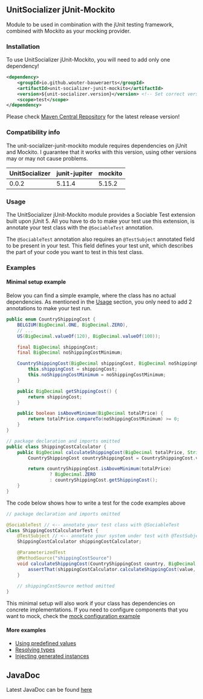 ## UnitSocializer jUnit-Mockito
Module to be used in combination with the jUnit testing framework,
combined with Mockito as your mocking provider.

### Installation
To use UnitSocializer jUnit-Mockito, you will need to add only one dependency!
```xml
<dependency>
    <groupId>io.github.wouter-bauweraerts</groupId>
    <artifactId>unit-socializer-junit-mockito</artifactId>
    <version>${unit-socializer.version}</version> <!-- Set correct version here on in the properties --> 
    <scope>test</scope>
</dependency>
```
Please check [Maven Central Repository](https://central.sonatype.com/artifact/io.github.wouter-bauweraerts/unit-socializer-junit-mockito) for the latest release version!

### Compatibility info
The unit-socializer-junit-mockito module requires dependencies on jUnit and Mockito.
I guarantee that it works with this version, using other versions may or may not cause problems.

| UnitSocializer | junit-jupiter | mockito |
|----------------|---------------|---------|
| 0.0.2          | 5.11.4        | 5.15.2  |

### Usage
The UnitSocializer jUnit-Mockito module provides a Sociable Test extension built upon jUnit 5.
All you have to do to make your test use this extension, is annotate your test class with the `@SociableTest` annotation.

The `@SociableTest` annotation also requires an `@TestSubject` annotated field to be present in your test.
This field defines your test unit, which describes the part of your code you want to test in this test class.

### Examples

#### Minimal setup example
Below you can find a simple example, where the class has no actual dependencies. 
As mentioned in the [Usage](#usage) section, you only need to add 2 annotations to make your test run.

```java
public enum CountryShippingCost {
    BELGIUM(BigDecimal.ONE, BigDecimal.ZERO),
    // ...
    US(BigDecimal.valueOf(120), BigDecimal.valueOf(100));

    final BigDecimal shippingCost;
    final BigDecimal noShippingCostMinimum;

    CountryShippingCost(BigDecimal shippingCost, BigDecimal noShippingCostMinimum) {
        this.shippingCost = shippingCost;
        this.noShippingCostMinimum = noShippingCostMinimum;
    }

    public BigDecimal getShippingCost() {
        return shippingCost;
    }

    public boolean isAboveMinimum(BigDecimal totalPrice) {
        return totalPrice.compareTo(noShippingCostMinimum) >= 0;
    }
}
```
```java
// package declaration and imports omitted
public class ShippingCostCalculator {
    public BigDecimal calculateShippingCost(BigDecimal totalPrice, String shipToCountryCode) {
        CountryShippingCost countryShippingCost = CountryShippingCost.valueOf(shipToCountryCode);

        return countryShippingCost.isAboveMinimum(totalPrice)
                ? BigDecimal.ZERO
                : countryShippingCost.getShippingCost();
    }
}
```

The code below shows how to write a test for the code examples above
```java
// package declaration and imports omitted

@SociableTest // <-- annotate your test class with @SociableTest
class ShippingCostCalculatorTest {
    @TestSubject // <-- annotate your system under test with @TestSubject
    ShippingCostCalculator shippingCostCalculator;

    @ParameterizedTest
    @MethodSource("shippingCostSource")
    void calculateShippingCost(CountryShippingCost country, BigDecimal value, BigDecimal expected) {
        assertThat(shippingCostCalculator.calculateShippingCost(value, country.name())).isEqualTo(expected);
    }
    
    // shippingCostSource method omitted
}
```
This minimal setup will also work if your class has dependencies on concrete implementations.
If you need to configure components that you want to mock, check the [mock configuration example](../core/mock-configuration)

#### More examples
- [Using predefined values](../core/predefined)
- [Resolving types](../core/resolve)
- [Injecting generated instances](../core/inject)

## JavaDoc
Latest JavaDoc can be found [here](https://www.javadoc.io/doc/io.github.wouter-bauweraerts/unit-socializer-junit-mockito/latest/index.html)
